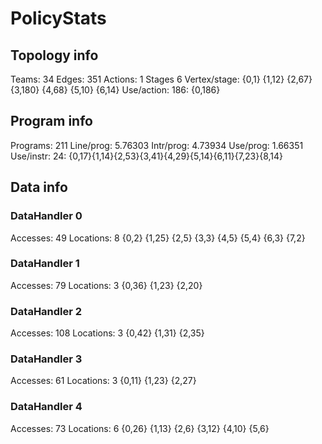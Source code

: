 # PolicyStats
## Topology info
Teams:		34
Edges:		351
Actions:	1
Stages		6
Vertex/stage:	{0,1} {1,12} {2,67} {3,180} {4,68} {5,10} {6,14} 
Use/action:	186: {0,186} 

## Program info
Programs:	211
Line/prog:	5.76303
Intr/prog:	4.73934
Use/prog:	1.66351
Use/instr:	24: {0,17}{1,14}{2,53}{3,41}{4,29}{5,14}{6,11}{7,23}{8,14}

## Data info

### DataHandler 0
Accesses:	49
Locations:	8
{0,2} {1,25} {2,5} {3,3} {4,5} {5,4} {6,3} {7,2} 

### DataHandler 1
Accesses:	79
Locations:	3
{0,36} {1,23} {2,20} 

### DataHandler 2
Accesses:	108
Locations:	3
{0,42} {1,31} {2,35} 

### DataHandler 3
Accesses:	61
Locations:	3
{0,11} {1,23} {2,27} 

### DataHandler 4
Accesses:	73
Locations:	6
{0,26} {1,13} {2,6} {3,12} {4,10} {5,6} 